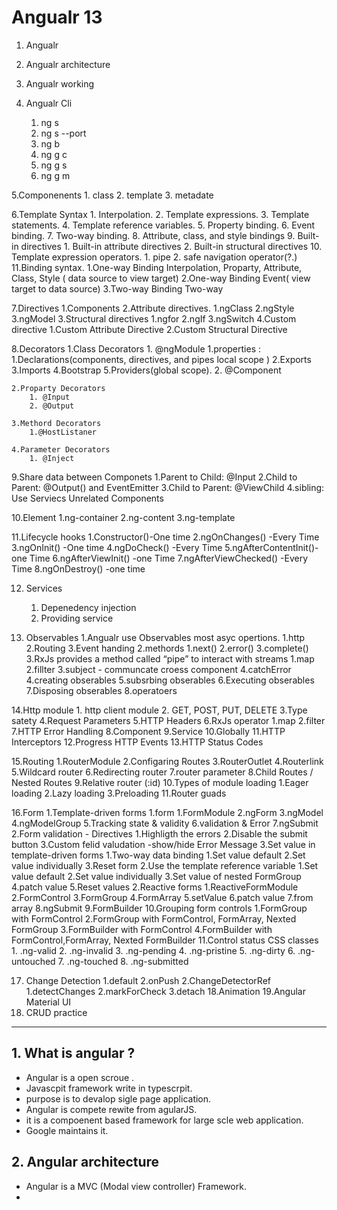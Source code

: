 # Angualr 13

1. Angualr

2. Angualr architecture

3. Angualr working

4. Angualr Cli
	1. ng s
	2. ng s --port
	3. ng b
	4. ng g c
	5. ng g s
	6. ng g m

5.Componenents
	1. class
	2. template
	3. metadate

6.Template Syntax
	1. Interpolation.
	2. Template expressions.
	3. Template statements.
	4. Template reference variables.
	5. Property binding.
	6. Event binding.
	7. Two-way binding.
	8. Attribute, class, and style bindings
	9. Built-in directives
		1. Built-in attribute directives
		2. Built-in structural directives
	10. Template expression operators.
		1. pipe
		2. safe navigation operator(?.)
	11.Binding syntax.
		1.One-way Binding 
			Interpolation, Proparty, Attribute, Class, Style ( data source to view target)
		2.One-way Binding 
			Event( view target to data source)
		3.Two-way Binding 
			Two-way

7.Directives
	1.Components
	2.Attribute directives.
		1.ngClass
		2.ngStyle
		3.ngModel
	3.Structural directives
		1.ngfor
		2.ngIf
		3.ngSwitch
	4.Custom directive
		1.Custom Attribute Directive
		2.Custom Structural Directive

8.Decorators 
	1.Class Decorators 
		1. @ngModule 
			1.properties :
				1.Declarations(components, directives, and pipes local scope ) 
				2.Exports
				3.Imports 
				4.Bootstrap 
				5.Providers(global scope).
		2. @Component

	2.Proparty Decorators 
		1. @Input 
		2. @Output

	3.Methord Decorators
 		1.@HostListaner

	4.Parameter Decorators
		1. @Inject

9.Share data between Componets
	1.Parent to Child: @Input
	2.Child to Parent: @Output() and EventEmitter
	3.Child to Parent: @ViewChild
	4.sibling: Use Serviecs Unrelated Components

10.Element
	1.ng-container
	2.ng-content
	3.ng-template

11.Lifecycle hooks
	1.Constructor()-One time
	2.ngOnChanges() -Every Time
	3.ngOnInit() -One time
	4.ngDoCheck() -Every Time
	5.ngAfterContentInit()-one Time
	6.ngAfterViewInit() -one Time
	7.ngAfterViewChecked() -Every Time
	8.ngOnDestroy() -one time

12. Services
	1. Depenedency injection
	2. Providing service

13. Observables
	1.Angualr use Observables most asyc opertions.
		1.http
		2.Routing
		3.Event handing
	2.methords
		1.next()
		2.error()
		3.complete()
	3.RxJs provides a method called “pipe” to interact with streams
		1.map
		2.fillter
		3.subject - communcate croess component
		4.catchError
	4.creating obserables
	5.subsrbing obserables
	6.Executing obserables
	7.Disposing obserables
	8.operatoers

14.Http module
	1. http client module
	2. GET, POST, PUT, DELETE
	3.Type satety
	4.Request Parameters
	5.HTTP Headers
	6.RxJs operator
		1.map
		2.filter
	7.HTTP Error Handling
	8.Component
	9.Service
	10.Globally
	11.HTTP Interceptors
	12.Progress HTTP Events
	13.HTTP Status Codes

15.Routing 
	1.RouterModule
	2.Configaring Routes
	3.RouterOutlet
	4.Routerlink
	5.Wildcard router
	6.Redirecting router
	7.router parameter
	8.Child Routes / Nested Routes
	9.Relative router (:id)
	10.Types of module loading
		1.Eager loading
		2.Lazy loading
		3.Preloading
	11.Router guads

16.Form
	1.Template-driven forms
		1.form
			1.FormModule
			2.ngForm 
			3.ngModel
			4.ngModelGroup
			5.Tracking state & validity
			6.validation & Error
			7.ngSubmit	
		2.Form validation - Directives
			1.Highligth the errors
			2.Disable the submit button
			3.Custom felid valudation -show/hide Error Message
		3.Set value in template-driven forms
			1.Two-way data binding
				1.Set value default
				2.Set value individually
				3.Reset form
			2.Use the template reference variable
				1.Set value default
				2.Set value individually
				3.Set value of nested FormGroup
				4.patch value
				5.Reset values
	2.Reactive forms
		1.ReactiveFormModule
		2.FormControl
		3.FormGroup
		4.FormArray
		5.setValue 
		6.patch value
		7.from array
		8.ngSubmit
		9.FormBuilder
		10.Grouping form controls
			1.FormGroup with FormControl
			2.FormGroup with FormControl, FormArray, Nexted FormGroup
			3.FormBuilder with FormControl
			4.FormBuilder with FormControl,FormArray, Nexted FormBuilder
		11.Control status CSS classes
			1. .ng-valid
			2. .ng-invalid
			3. .ng-pending
			4. .ng-pristine
  			5. .ng-dirty
			6. .ng-untouched
			7. .ng-touched
			8. .ng-submitted

17. Change Detection
	1.default
	2.onPush
	2.ChangeDetectorRef
		1.detectChanges
		2.markForCheck
		3.detach
18.Animation
19.Angular Material UI 
20. CRUD practice

----------------------------------------------------------------------------------------------------
 ## 1. What is angular ?
  - Angular is a open scroue .
  - Javascpit framework write in typescrpit.
  - purpose is to devalop sigle page application.
  - Angular is compete rewite from agularJS.
  - it is a compoenent based framework for large scle web application.
  - Google maintains it.
  
  ## 2. Angular architecture
  - Angular is a MVC (Modal view controller) Framework.
  - 
